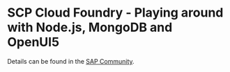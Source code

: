 # SCP Cloud Foundry - Playing around with Node.js, MongoDB and OpenUI5

Details can be found in the [SAP Community](https://blogs.sap.com/2016/09/05/hcp-cloud-foundry-playing-around-with-node-mongodb-and-ui5/).